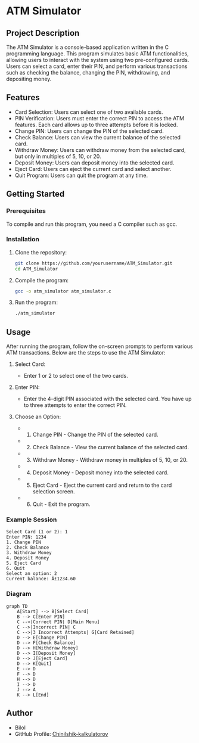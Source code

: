 # ATM Simulator

## Project Description
The ATM Simulator is a console-based application written in the C programming language. This program simulates basic ATM functionalities, allowing users to interact with the system using two pre-configured cards. Users can select a card, enter their PIN, and perform various transactions such as checking the balance, changing the PIN, withdrawing, and depositing money.

## Features
- Card Selection: Users can select one of two available cards.
- PIN Verification: Users must enter the correct PIN to access the ATM features. Each card allows up to three attempts before it is locked.
- Change PIN: Users can change the PIN of the selected card.
- Check Balance: Users can view the current balance of the selected card.
- Withdraw Money: Users can withdraw money from the selected card, but only in multiples of 5, 10, or 20.
- Deposit Money: Users can deposit money into the selected card.
- Eject Card: Users can eject the current card and select another.
- Quit Program: Users can quit the program at any time.

## Getting Started

### Prerequisites
To compile and run this program, you need a C compiler such as gcc.

### Installation
1. Clone the repository:
    ```sh
    git clone https://github.com/yourusername/ATM_Simulator.git
    cd ATM_Simulator
    ```

2. Compile the program:
    ```sh
    gcc -o atm_simulator atm_simulator.c
    ```

3. Run the program:
    ```sh
    ./atm_simulator
    ```
    
## Usage
After running the program, follow the on-screen prompts to perform various ATM transactions. Below are the steps to use the ATM Simulator:

1. Select Card:
    - Enter 1 or 2 to select one of the two cards.

2. Enter PIN:
    - Enter the 4-digit PIN associated with the selected card. You have up to three attempts to enter the correct PIN.

3. Choose an Option:
    - 1. Change PIN - Change the PIN of the selected card.
    - 2. Check Balance - View the current balance of the selected card.
    - 3. Withdraw Money - Withdraw money in multiples of 5, 10, or 20.
    - 4. Deposit Money - Deposit money into the selected card.
    - 5. Eject Card - Eject the current card and return to the card selection screen.
    - 6. Quit - Exit the program.

### Example Session
```plaintext
Select Card (1 or 2): 1
Enter PIN: 1234
1. Change PIN
2. Check Balance
3. Withdraw Money
4. Deposit Money
5. Eject Card
6. Quit
Select an option: 2
Current balance: Â£1234.60
```

### Diagram
```mermaid
graph TD
    A[Start] --> B[Select Card]
    B --> C[Enter PIN]
    C -->|Correct PIN| D[Main Menu]
    C -->|Incorrect PIN| C
    C -->|3 Incorrect Attempts| G[Card Retained]
    D --> E[Change PIN]
    D --> F[Check Balance]
    D --> H[Withdraw Money]
    D --> I[Deposit Money]
    D --> J[Eject Card]
    D --> K[Quit]
    E --> D
    F --> D
    H --> D
    I --> D
    J --> A
    K --> L[End]
```



## Author
- Bilol
- GitHub Profile: [Chinilshik-kalkulatorov](https://github.com/Chinilshik-kalkulatorov)

